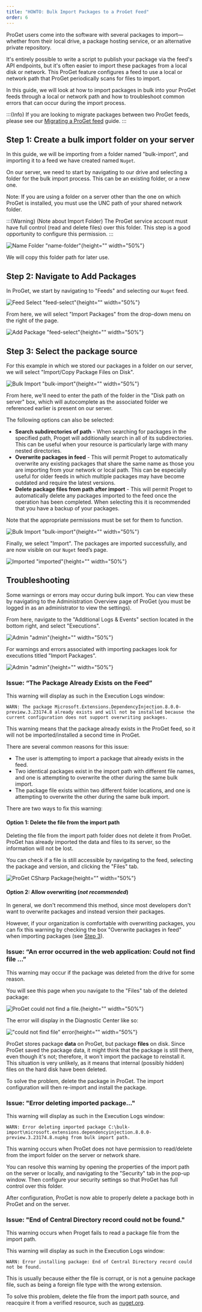 ```yaml
---
title: "HOWTO: Bulk Import Packages to a ProGet Feed"
order: 6
---
```


ProGet users come into the software with several packages to import—whether from their local drive, a package hosting service, or an alternative private repository.

It's entirely possible to write a script to publish your package via the feed's API endpoints, but it's often easier to import these packages from a local disk or network. This ProGet feature configures a feed to use a local or network path that ProGet periodically scans for files to import.

In this guide, we will look at how to import packages in bulk into your ProGet feeds through a local or network path and how to troubleshoot common errors that can occur during the import process.

:::(Info)
If you are looking to migrate packages between two ProGet feeds, please see our [Migrating a ProGet feed](/docs/proget/feeds/feed-overview/proget-administration-migrating-a-proget-feed) guide.
:::

## Step 1: Create a bulk import folder on your server

In this guide, we will be importing from a folder named "bulk-import", and importing it to a feed we have created named `Nuget`.

On our server, we need to start by navigating to our drive and selecting a folder for the bulk import process. This can be an existing folder, or a new one.

Note: If you are using a folder on a server other than the one on which ProGet is installed, you must use the UNC path of your shared network folder.

:::(Warning) (Note about Import Folder)
The ProGet service account must have full control (read and delete files) over this folder. This step is a good opportunity to configure this permission.
:::

![Name Folder "name-folder"](/resources/docs/server-folder-bulkimport.png){height="" width="50%"}

We will copy this folder path for later use.

## Step 2: Navigate to Add Packages

In ProGet, we start by navigating to "Feeds" and selecting our `Nuget` feed.

![Feed Select "feed-select"](/resources/docs/proget-feed-nugetselect.png){height="" width="50%"}

From here, we will select "Import Packages" from the drop-down menu on the right of the page.

![Add Package "feed-select"](/resources/docs/proget-nuget-feed-addpackage.png){height="" width="50%"}

## Step 3: Select the package source<a id="step-3"></a>

For this example in which we stored our packages in a folder on our server, we will select "Import/Copy Package Files on Disk".

![Bulk Import "bulk-import"](/resources/docs/proget-nuget-addpackage-bulkimport.png){height="" width="50%"}

From here, we'll need to enter the path of the folder in the "Disk path on server" box, which will autocomplete as the associated folder we referenced earlier is present on our server.

The following options can also be selected:

* **Search subdirectories of path** - When searching for packages in the specified path, Proget will additionally search in all of its subdirectories. This can be useful when your resource is particularly large with many nested directories.
* **Overwrite packages in feed** - This will permit Proget to automatically overwrite any existing packages that share the same name as those you are importing from your network or local path. This can be especially useful for older feeds in which multiple packages may have become outdated and require the latest versions.
* **Delete package files from path after import** - This will permit Proget to automatically delete any packages imported to the feed once the operation has been completed. When selecting this it is recommended that you have a backup of your packages.

Note that the appropriate permissions must be set for them to function.

![Bulk Import "bulk-import"](/resources/docs/proget-nuget-bulkpackageimport.png){height="" width="50%"}

Finally, we select "Import". The packages are imported successfully, and are now visible on our `Nuget` feed’s page.

![Imported "imported"](/resources/docs/proget-nuget-feed.png){height="" width="50%"}

## Troubleshooting

Some warnings or errors may occur during bulk import. You can view these by navigating to the Administration Overview page of ProGet (you must be logged in as an administrator to view the settings).

From here, navigate to the "Additional Logs & Events" section located in the bottom right, and select "Executions".

![Admin "admin"](/resources/docs/proget-settings-executions.png){height="" width="50%"}

For warnings and errors associated with importing packages look for executions titled "Import Packages".

![Admin "admin"](/resources/docs/proget-executions-importerror.png){height="" width="50%"}

### Issue: “The Package Already Exists on the Feed”

This warning will display as such in the Execution Logs window:

```plaintext
WARN: The package Microsoft.Extensions.DependencyInjection.8.0.0-preview.3.23174.8 already exists and will not be installed because the current configuration does not support overwriting packages.
```

This warning means that the package already exists in the ProGet feed, so it will not be imported/installed a second time in ProGet.

There are several common reasons for this issue:

* The user is attempting to import a package that already exists in the feed.
* Two identical packages exist in the import path with different file names, and one is attempting to overwrite the other during the same bulk import.
* The package file exists within two different folder locations, and one is attempting to overwrite the other during the same bulk import.

There are two ways to fix this warning:

#### Option 1: Delete the file from the import path

Deleting the file from the import path folder does not delete it from ProGet. ProGet has already imported the data and files to its server, so the information will not be lost.

You can check if a file is still accessible by navigating to the feed, selecting the package and version, and clicking the "Files" tab. 

![ProGet CSharp Package](/resources/docs/proget-csharp-packagefilesview.png){height="" width="50%"}

#### Option 2: Allow overwriting (_not recommended_)

In general, we don't recommend this method, since most developers don't want to overwrite packages and instead version their packages.

However, if your organization is comfortable with overwriting packages, you can fix this warning by checking the box "Overwrite packages in feed" when importing packages (see [Step 3](#step-3)).

### Issue: “An error occurred in the web application: Could not find file …”

This warning may occur if the package was deleted from the drive for some reason.

You will see this page when you navigate to the "Files" tab of the deleted package:

![ProGet could not find a file.](/resources/docs/proget-bulkimport-unexpectederror-missingfile.png){height="" width="50%"}

The error will display in the Diagnostic Center like so:

!["could not find file" error](/resources/docs/proget-bulkimport-serviceoutput-couldnotfinderror.png){height="" width="50%"}

ProGet stores package **data** on ProGet, but package **files** on disk. Since ProGet saved the package data, it might think that the package is still there, even though it's not; therefore, it won't import the package to reinstall it. This situation is very unlikely, as it means that internal (possibly hidden) files on the hard disk have been deleted.

To solve the problem, delete the package in ProGet. The import configuration will then re-import and install the package.

### Issue: "Error deleting imported package..."

This warning will display as such in the Execution Logs window:

```plaintext
WARN: Error deleting imported package C:\bulk-import\microsoft.extensions.dependencyinjection.8.0.0-preview.3.23174.8.nupkg from bulk import path.
```

This warning occurs when ProGet does not have permission to read/delete from the import folder on the server or network share.

You can resolve this warning by opening the properties of the import path on the server or locally, and navigating to the "Security" tab in the pop-up window. Then configure your security settings so that ProGet has full control over this folder.

After configuration, ProGet is now able to properly delete a package both in ProGet and on the server.

### Issue: "End of Central Directory record could not be found."

This warning occurs when Proget fails to read a package file from the import path.

This warning will display as such in the Execution Logs window:

```plaintext
WARN: Error installing package: End of Central Directory record could not be found.
```

This is usually because either the file is corrupt, or is not a genuine package file, such as being a foreign file type with the wrong extension.

To solve this problem, delete the file from the import path source, and reacquire it from a verified resource, such as [nuget.org](https://nuget.org).